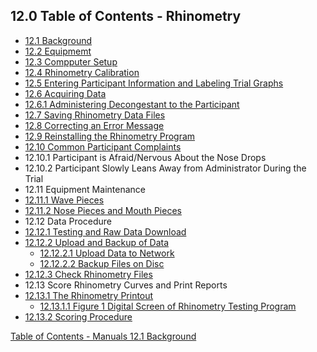 ## 12.0 Table of Contents - Rhinometry

* [12.1 Background](:pages_path:/manuals/rhinometry/12-01-background.md)
* [12.2 Equipmemt](:pages_path:/manuals/rhinometry/12-02-equipment.md)
* [12.3 Compputer Setup](:pages_path:/manuals/rhinometry/12-03-computer-setup.md)
* [12.4 Rhinometry Calibration](:pages_path:/manuals/rhinometry/12-04-rhinometry-calibration.md)
* [12.5 Entering Participant Information and Labeling Trial Graphs](:pages_path:/manuals/rhinometry/12-04-entering-ppt-info.md)
* [12.6 Acquiring Data](:pages_path:/manuals/rhinometry/12-06-00-acquiring-data.md)
 * [12.6.1 Administering Decongestant to the Participant](:pages_path:/manuals/rhinometry/12-06-01-administering-decongestant.md)
* [12.7 Saving Rhinometry Data Files](:pages_path:/manuals/rhinometry/12-07-saving-rhino-data.md)
* [12.8 Correcting an Error Message](:pages_path:/manuals/rhinometry/12-08-correcting-an-error.md)
* [12.9 Reinstalling the Rhinometry Program](:pages_path:/manuals/rhinometry/12-09-reinstalling-rhino-program.md)
* [12.10 Common Participant Complaints](:pages_path:/manuals/rhinometry/12-10-ppt-complaints.md)
 * 12.10.1 Participant is Afraid/Nervous About the Nose Drops
 * 12.10.2 Participant Slowly Leans Away from Administrator During the Trial
* 12.11 Equipment Maintenance
 * [12.11.1 Wave Pieces](:pages_path:/manuals/rhinometry/12-11-01-wave-pieces.md)
 * [12.11.2 Nose Pieces and Mouth Pieces](:pages_path:/manuals/rhinometry/12-11-02-nose-mouth-pieces.md)
* 12.12 Data Procedure
 * [12.12.1 Testing and Raw Data Download](:pages_path:/manuals/rhinometry/12-12-01-testing-raw-data-dl.md)
 * [12.12.2 Upload and Backup of Data](:pages_path:/manuals/rhinometry/12-12-02-00-upload-backup-data.md)
    * [12.12.2.1 Upload Data to Network](:pages_path:/manuals/rhinometry/12-12-02-01-upload-data.md)
    * [12.12.2.2 Backup Files on Disc](:pages_path:/manuals/rhinometry/12-12-02-02-backup-files.md)
 * [12.12.3 Check Rhinometry Files](:pages_path:/manuals/rhinometry/12-12-03-check-rhino-files.md)
* 12.13 Score Rhinometry Curves and Print Reports
 * [12.13.1 The Rhinometry Printout](:pages_path:/manuals/rhinometry/12-13-01-00-rhino-printout.md)
    * [12.13.1.1 Figure 1 Digital Screen of Rhinometry Testing Program](:pages_path:/manuals/rhinometry/12-13-01-01-figure1.md)
 * [12.13.2 Scoring Procedure](:pages_path:/manuals/rhinometry/12-13-02-scoring-procedure.md)


<div class="center">
<div class="btn-group">
  <a href=":pages_path:/manuals/manual-toc.md" class="btn btn-default">
    <span class="glyphicon glyphicon-chevron-up"></span>
    Table of Contents - Manuals
  </a>

  <a href=":pages_path:/manuals/rhinometry/12-01-background.md" class="btn btn-success">
    12.1 Background
    <span class="glyphicon glyphicon-chevron-right"></span>
  </a>
</div>
</div>
